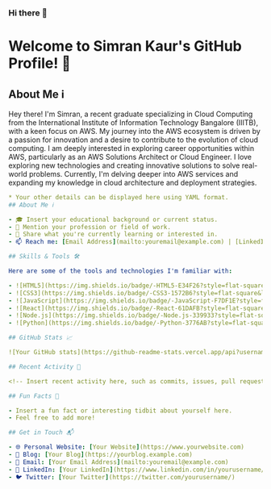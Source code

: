 ### Hi there 👋

<!--
**cloudwithsk/cloudwithsk** is a ✨ _special_ ✨ repository because its `README.md` (this file) appears on your GitHub profile.

Here are some ideas to get you started:

- 🔭 I’m currently working on ...
- 🌱 I’m currently learning ...
- 👯 I’m looking to collaborate on ...
- 🤔 I’m looking for help with ...
- 💬 Ask me about ...
- 📫 How to reach me: ...
- 😄 Pronouns: ...
- ⚡ Fun fact: ...
-->

# Welcome to Simran Kaur's GitHub Profile! 👋

## About Me ℹ️

Hey there! I'm Simran, a recent graduate specializing in Cloud Computing from the International Institute of Information Technology Bangalore (IIITB), with a keen focus on AWS. My journey into the AWS ecosystem is driven by a passion for innovation and a desire to contribute to the evolution of cloud computing. I am deeply interested in exploring career opportunities within AWS, particularly as an AWS Solutions Architect or Cloud Engineer. I love exploring new technologies and creating innovative solutions to solve real-world problems. Currently, I'm delving deeper into AWS services and expanding my knowledge in cloud architecture and deployment strategies.

```yaml
* Your other details can be displayed here using YAML format.
## About Me ℹ️

- 🎓 Insert your educational background or current status.
- 💼 Mention your profession or field of work.
- 🌱 Share what you're currently learning or interested in.
- 📫 Reach me: [Email Address](mailto:youremail@example.com) | [LinkedIn](https://www.linkedin.com/in/yourusername/) | [Twitter](https://twitter.com/yourusername/)

## Skills & Tools 🛠️

Here are some of the tools and technologies I'm familiar with:

- ![HTML5](https://img.shields.io/badge/-HTML5-E34F26?style=flat-square&logo=html5&logoColor=white)
- ![CSS3](https://img.shields.io/badge/-CSS3-1572B6?style=flat-square&logo=css3&logoColor=white)
- ![JavaScript](https://img.shields.io/badge/-JavaScript-F7DF1E?style=flat-square&logo=javascript&logoColor=black)
- ![React](https://img.shields.io/badge/-React-61DAFB?style=flat-square&logo=react&logoColor=white)
- ![Node.js](https://img.shields.io/badge/-Node.js-339933?style=flat-square&logo=node.js&logoColor=white)
- ![Python](https://img.shields.io/badge/-Python-3776AB?style=flat-square&logo=python&logoColor=white)

## GitHub Stats 📈

![Your GitHub stats](https://github-readme-stats.vercel.app/api?username=yourusername&show_icons=true&theme=radical)

## Recent Activity 🚀

<!-- Insert recent activity here, such as commits, issues, pull requests, etc. -->

## Fun Facts 🎉

- Insert a fun fact or interesting tidbit about yourself here.
- Feel free to add more!

## Get in Touch 📬

- 🌐 Personal Website: [Your Website](https://www.yourwebsite.com)
- 📝 Blog: [Your Blog](https://yourblog.example.com)
- 📧 Email: [Your Email Address](mailto:youremail@example.com)
- 📱 LinkedIn: [Your LinkedIn](https://www.linkedin.com/in/yourusername/)
- 🐦 Twitter: [Your Twitter](https://twitter.com/yourusername/)

